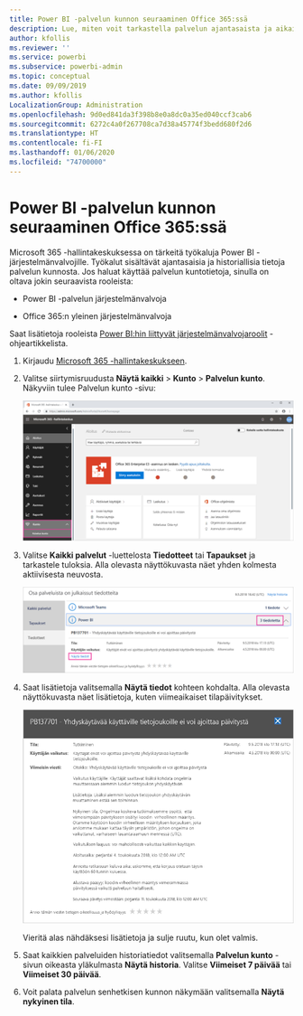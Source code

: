 ```yaml
---
title: Power BI -palvelun kunnon seuraaminen Office 365:ssä
description: Lue, miten voit tarkastella palvelun ajantasaista ja aikaisempaa kuntoa Microsoft 365 -hallintakeskuksesta.
author: kfollis
ms.reviewer: ''
ms.service: powerbi
ms.subservice: powerbi-admin
ms.topic: conceptual
ms.date: 09/09/2019
ms.author: kfollis
LocalizationGroup: Administration
ms.openlocfilehash: 9d0ed841da3f398b8e0a8dc0a35ed040ccf3cab6
ms.sourcegitcommit: 6272c4a0f267708ca7d38a45774f3bedd680f2d6
ms.translationtype: HT
ms.contentlocale: fi-FI
ms.lasthandoff: 01/06/2020
ms.locfileid: "74700000"
---
```

# <a name="track-power-bi-service-health-in-office-365"></a>Power BI -palvelun kunnon seuraaminen Office 365:ssä

Microsoft 365 -hallintakeskuksessa on tärkeitä työkaluja Power BI -järjestelmänvalvojille. Työkalut sisältävät ajantasaisia ja historiallisia tietoja palvelun kunnosta. Jos haluat käyttää palvelun kuntotietoja, sinulla on oltava jokin seuraavista rooleista:

* Power BI -palvelun järjestelmänvalvoja

* Office 365:n yleinen järjestelmänvalvoja

Saat lisätietoja rooleista [Power BI:hin liittyvät järjestelmänvalvojaroolit](service-admin-administering-power-bi-in-your-organization.md#administrator-roles-related-to-power-bi) -ohjeartikkelista.

1. Kirjaudu [Microsoft 365 -hallintakeskukseen](https://portal.office.com/adminportal).

1. Valitse siirtymisruudusta **Näytä kaikki** > **Kunto** > **Palvelun kunto**. Näkyviin tulee Palvelun kunto -sivu:

    ![Näyttökuva Microsoft 365 -hallintakeskuksesta, jossa Kunto- ja Palvelun kunto -vaihtoehdot ovat valittuina.](media/service-admin-health/service-health-tile.png)

1. Valitse **Kaikki palvelut** -luettelosta **Tiedotteet** tai **Tapaukset** ja tarkastele tuloksia. Alla olevasta näyttökuvasta näet yhden kolmesta aktiivisesta neuvosta.

    ![Näyttökuva Palvelun kunto -sivulta, jossa on valittuna kolme tiedotetta Power BI:lle ja Näytä tiedot -vaihtoehdolle.](media/service-admin-health/active-advisories.png)

1. Saat lisätietoja valitsemalla **Näytä tiedot** kohteen kohdalta. Alla olevasta näyttökuvasta näet lisätietoja, kuten viimeaikaiset tilapäivitykset.

    ![Näyttökuva tiedotteiden tiedoista.](media/service-admin-health/advisory-details.png)

    Vieritä alas nähdäksesi lisätietoja ja sulje ruutu, kun olet valmis.

1. Saat kaikkien palveluiden historiatiedot valitsemalla **Palvelun kunto** -sivun oikeasta yläkulmasta **Näytä historia**. Valitse **Viimeiset 7 päivää** tai **Viimeiset 30 päivää**. 

1. Voit palata palvelun senhetkisen kunnon näkymään valitsemalla **Näytä nykyinen tila**.